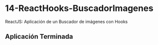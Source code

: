 # 14-ReactHooks-BuscadorImagenes
ReactJS: Aplicación de un Buscador de imágenes con Hooks

## Aplicación Terminada
